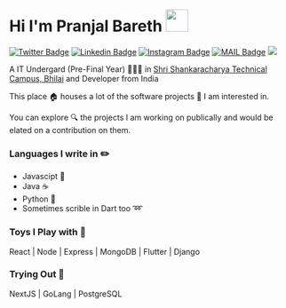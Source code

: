 # Hi I'm Pranjal Bareth <img src="https://media.tenor.com/images/7e96d994f29b388f63f7aa77ff2bea78/tenor.gif" height="40px">

[![Twitter Badge](https://img.shields.io/badge/-@PranjalBareth-1ca0f1?style=flat-square&labelColor=1ca0f1&logo=twitter&logoColor=white&link=https://twitter.com/PranjalBareth)](https://twitter.com/pranjalbareth) [![Linkedin Badge](https://img.shields.io/badge/-pranjalbareth-blue?style=flat-square&logo=Linkedin&logoColor=white&link=https://www.linkedin.com/in/PranjalBareth/)](https://www.linkedin.com/in/pranjalbareth/) [![Instagram Badge](https://img.shields.io/badge/-@PranjalBareth-03a57a?style=flat-square&labelColor=white&logo=Instagram&link=https://instagram.com/pranjal_bareth/)](https://instagram.com/PranjalBareth)
[![MAIL Badge](https://img.shields.io/badge/-pranjalnirmala@gmail.com-c14438?style=flat-square&logo=Gmail&logoColor=white&link=mailto:pranjalnirmala@gmail.com)](mailto:pranjalnirmala@gmail.com)
![](https://komarev.com/ghpvc/?username=PranjalBareth&style=flat-square)

A IT Undergard (Pre-Final Year) 👨🏻‍💻 in [Shri Shankaracharya Technical Campus, Bhilai](https://sstc.ac.in) and Developer from India


This place :house: houses a lot of the software projects :telescope: I am interested in.

You can explore :mag: the projects I am working on publically and would be elated on a contribution on them.

### Languages I write in :pencil2:

- Javascipt :scroll:
- Java :coffee:
- Python :snake:
- Sometimes scrible in Dart too :loop:

### Toys I Play with :abacus:

 React | Node | Express | MongoDB | Flutter | Django 

### Trying Out :athletic_shoe:

NextJS | GoLang | PostgreSQL
